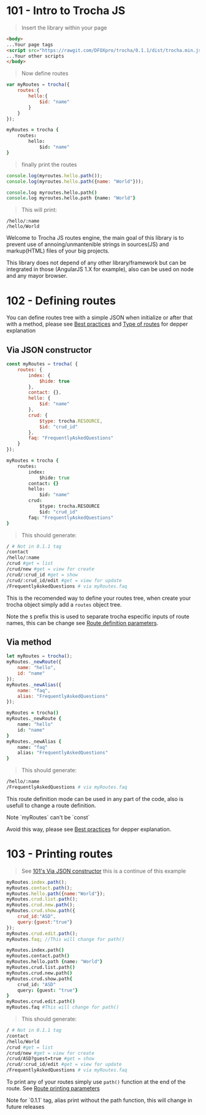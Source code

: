 # 101 - Intro to Trocha JS

> Insert the library within your page

```html
<body>
...Your page tags
<script src="https://rawgit.com/DFOXpro/trocha/0.1.1/dist/trocha.min.js"></script>
...Your other scripts
</body>
```

> Now define routes

```javascript
var myRoutes = trocha({
	routes:{
		hello:{
			$id: "name"
		}
	}
});
```

```coffeescript
myRoutes = trocha {
	routes:
		hello:
			$id: "name"
}
```

> finally print the routes

```javascript
console.log(myroutes.hello.path());
console.log(myroutes.hello.path({name: "World"}));
```


```coffeescript
console.log myroutes.hello.path()
console.log myroutes.hello.path {name: "World"}
```

> This will print:

```
/hello/:name
/hello/World
```

Welcome to Trocha JS routes engine, the main goal of this library is to prevent use of annoing/unmantenible strings in sources(JS) and markup(HTML) files of your big projects.

This library does not depend of any other library/framework but can be integrated in those (AngularJS 1.X for example), also can be used on node and any mayor browser.


# 102 - Defining routes

You can define routes tree with a simple JSON when initialize or after that with a method, please see [Best practices](#301-best-practices) and [Type of routes](#201-type-of-routes) for depper explanation

## Via JSON constructor

```javascript
const myRoutes = trocha( {
	routes: {
		index: {
			$hide: true
		},
		contact: {},
		hello: {
			$id: "name"
		},
		crud: {
			$type: trocha.RESOURCE,
			$id: "crud_id"
		},
		faq: "FrequentlyAskedQuestions"
	}
});
```

```coffeescript
myRoutes = trocha {
	routes:
		index:
			$hide: true
		contact: {}
		hello:
			$id: "name"
		crud:
			$type: trocha.RESOURCE
			$id: "crud_id"
		faq: "FrequentlyAskedQuestions"
}
```

> This should generate:

```bash
/ # Not in 0.1.1 tag
/contact
/hello/:name
/crud #get = list
/crud/new #get = view for create
/crud/:crud_id #get = show
/crud/:crud_id/edit #get = view for update
/FrequentlyAskedQuestions # via myRoutes.faq
```

This is the recomended way to define your routes tree, when create your trocha object simply add a `routes` object tree.

Note the `$` prefix this is used to separate trocha especific inputs of route names, this can be change see [Route definition parameters](#202-route-definition-parameters).

## Via method

```javascript
let myRoutes = trocha();
myRoutes._newRoute({
	name: "hello",
	id: "name"
});
myRoutes._newAlias({
	name: "faq",
	alias: "FrequentlyAskedQuestions"
});
```

```coffeescript
myRoutes = trocha()
myRoutes._newRoute {
	name: "hello"
	id: "name"
}
myRoutes._newAlias {
	name: "faq"
	alias: "FrequentlyAskedQuestions"
}
```

> This should generate:

```bash
/hello/:name
/FrequentlyAskedQuestions # via myRoutes.faq
```

This route definition mode can be used in any part of the code, also is usefull to change a route definition.

<aside class="warning">
Note `myRoutes` can't be `const`
</aside>

Avoid this way, please see [Best practices](#301-best-practices) for depper explanation.

# 103 - Printing routes

> See [101's Via JSON constructor](#via-json-constructor) this is a continue of this example

```javascript
myRoutes.index.path();
myRoutes.contact.path();
myRoutes.hello.path({name:"World"});
myRoutes.crud.list.path();
myRoutes.crud.new.path();
myRoutes.crud.show.path({
	crud_id:"ASD",
	query:{guest:"true"}
});
myRoutes.crud.edit.path();
myRoutes.faq; //This will change for path()
```

```coffeescript
myRoutes.index.path()
myRoutes.contact.path()
myRoutes.hello.path {name: "World"}
myRoutes.crud.list.path()
myRoutes.crud.new.path()
myRoutes.crud.show.path{
	crud_id: "ASD"
	query: {guest: "true"}
}
myRoutes.crud.edit.path()
myRoutes.faq #This will change for path()
```

> This should generate:

```bash
/ # Not in 0.1.1 tag
/contact
/hello/World
/crud #get = list
/crud/new #get = view for create
/crud/ASD?guest=true #get = show
/crud/:crud_id/edit #get = view for update
/FrequentlyAskedQuestions # via myRoutes.faq
```

To print any of your routes simply use `path()` function at the end of the route.
See [Route printing parameters](#2)

<aside class="warning">
Note  for `0.1.1` tag, alias print without the path function, this will change in future releases
</aside>
